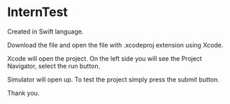 # InternTest
Created in Swift language.

Download the file and open the file with .xcodeproj extension using Xcode.

Xcode will open the project. On the left side you will see the Project Navigator, select the run button.

Simulator will open up. To test the project simply press the submit button.

Thank you.
